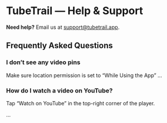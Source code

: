 # TubeTrail — Help & Support
**Need help?** Email us at [support@tubetrail.app](mailto:yusufismailoktay@gmail.com).

## Frequently Asked Questions
### I don’t see any video pins
Make sure location permission is set to “While Using the App” …

### How do I watch a video on YouTube?
Tap “Watch on YouTube” in the top-right corner of the player.

…
